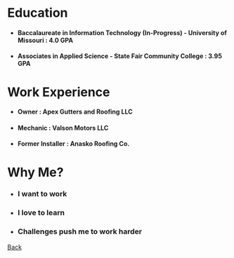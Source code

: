 # Education
- #### Baccalaureate in Information Technology (In-Progress) - University of Missouri : **4.0 GPA**
- #### Associates in Applied Science - State Fair Community College : **3.95 GPA**
# Work Experience
- #### Owner : Apex Gutters and Roofing LLC
- #### Mechanic : Valson Motors LLC
- #### Former Installer : Anasko Roofing Co.
# Why Me?
- ### I want to work
- ### I love to learn
- ### Challenges push me to work harder
[Back](https://github.com/NGodunok/NGodunok/blob/main/README.md)
